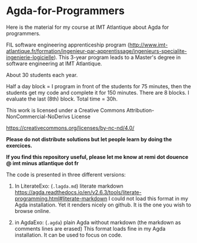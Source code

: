 # Agda-for-Programmers

Here is the material for my course at IMT Atlantique about Agda for programmers.

FIL software engineering apprenticeship program (http://www.imt-atlantique.fr/formation/ingenieur-par-apprentissage/ingenieurs-specialite-ingenierie-logicielle). This 3-year program leads to a Master's degree in software engineering at IMT Atlantique.

About 30 students each year.

Half a day block = I program in front of the students for 75 minutes, then the students get my code and complete it for 150 minutes.
There are 8 blocks. 
I evaluate the last (8th) block.
Total time = 30h.

This work is licensed under a Creative Commons Attribution-NonCommercial-NoDerivs License 

https://creativecommons.org/licenses/by-nc-nd/4.0/

**Please do not distribute solutions but let people learn by doing the exercices.**

**If you find this repository useful, please let me know at remi dot douence @ imt minus atlantique dot fr**

The code is presented in three different versions:

1. In LiterateExo: (`.lagda.md`) literate markdown 
  https://agda.readthedocs.io/en/v2.6.3/tools/literate-programming.html#literate-markdown
  I could not load this format in my Agda installation. Yet it renders
  nicely on github. It is the one you wish to browse online.

2. in AgdaExo: (`.agda`) plain Agda without markdown (the markdown as comments lines are erased)
  This format loads fine in my Agda installation. It can be used to
  focus on code. 

